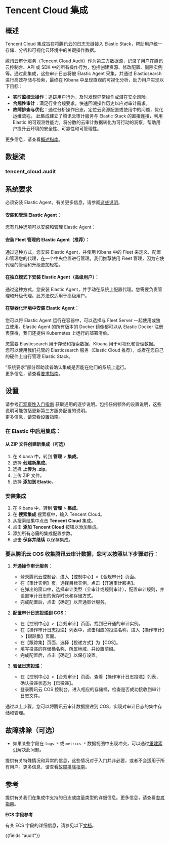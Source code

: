 # Tencent Cloud 集成

## 概述

Tencent Cloud 集成旨在将腾讯云的日志无缝接入 Elastic Stack，帮助用户统一存储、分析和可视化云环境中的关键操作数据。

腾讯云审计服务（Tencent Cloud Audit）作为第三方数据源，记录了用户在腾讯云控制台、API 或 SDK 中的所有操作行为，包括创建资源、修改配置、删除实例等。通过此集成，这些审计日志将被 Elastic Agent 采集，并通过 Elasticsearch 进行高效存储与检索，最终在 Kibana 中呈现直观的可视化分析，助力用户实现以下目标：
- **实时监控云操作**：追踪用户行为，及时发现异常操作或潜在安全风险。
- **合规性审计**：满足行业合规要求，快速回溯操作历史以应对审计需求。
- **故障排查与优化**：通过分析操作日志，定位云资源配置或使用中的问题，优化运维流程。
此集成建立了腾讯云审计服务与 Elastic Stack 的直接连接，利用 Elastic 的可观测性能力，将分散的云审计数据转化为可行动的洞察，帮助用户提升云环境的安全性、可靠性和可管理性。

更多信息，请查看[概述指南](https://www.elastic.co/guide/en/integrations-developer/current/documentation-guidelines.html#idg-docs-guidelines-overview)。

## 数据流

### tencent_cloud.audit

## 系统要求

必须安装 Elastic Agent。有关更多信息，请参阅[这些说明](https://www.elastic.co/guide/en/fleet/current/elastic-agent-installation.html)。

#### 安装和管理 Elastic Agent：

您有几种选项可以安装和管理 Elastic Agent：

#### 安装 Fleet 管理的 Elastic Agent（推荐）：

通过这种方式，您安装 Elastic Agent，并使用 Kibana 中的 Fleet 来定义、配置和管理您的代理，在一个中央位置进行管理。我们推荐使用 Fleet 管理，因为它使代理的管理和升级更加轻松。

#### 在独立模式下安装 Elastic Agent（高级用户）：

通过这种方式，您安装 Elastic Agent，并手动在系统上配置代理。您需要负责管理和升级代理。此方法仅适用于高级用户。

#### 在容器化环境中安装 Elastic Agent：

您可以将 Elastic Agent 运行在容器中，可以选择与 Fleet Server 一起使用或独立使用。Elastic Agent 的所有版本的 Docker 镜像都可以从 Elastic Docker 注册表获得，我们还提供 Kubernetes 上运行的部署清单。

您需要 Elasticsearch 用于存储和搜索数据，Kibana 用于可视化和管理数据。  
您可以使用我们托管的 Elasticsearch 服务（Elastic Cloud 推荐），或者在您自己的硬件上自行管理 Elastic Stack。

“系统要求”部分帮助读者确认集成是否能在他们的系统上运行。  
更多信息，请查看[要求指南](https://www.elastic.co/guide/en/integrations-developer/current/documentation-guidelines.html#idg-docs-guidelines-requirements)。

## 设置

请参考[可观察性入门指南](https://www.elastic.co/guide/en/observability/master/observability-get-started.html) 获取通用的逐步说明。包括任何额外的设置说明，这些说明可能包括更新第三方服务配置的说明。  
更多信息，请查看[设置指南](https://www.elastic.co/guide/en/integrations-developer/current/documentation-guidelines.html#idg-docs-guidelines-setup)。

### 在 Elastic 中启用集成：

#### 从 ZIP 文件创建新集成（可选）
1. 在 Kibana 中，转到 **管理** > **集成**。
2. 选择 **创建新集成**。
3. 选择 **上传为 .zip**。
4. 上传 ZIP 文件。
5. 选择 **添加到 Elastic**。

### 安装集成
1. 在 Kibana 中，转到 **管理** > **集成**。
2. 在 **搜索集成** 搜索框中，输入 Tencent Cloud。
3. 从搜索结果中点击 **Tencent Cloud** 集成。
4. 点击 **添加 Tencent Cloud** 按钮以添加集成。
5. 添加所有必需的集成配置参数。
6. 点击 **保存并继续** 以保存集成。


### 要从腾讯云 COS 收集腾讯云审计数据，您可以按照以下步骤进行：

1. **开通操作审计服务**：
   - 登录腾讯云控制台，进入【控制中心】>【合规审计】页面。
   - 在【审计实例】页，选择目标实例，点击【开通审计服务】。
   - 在弹出的窗口中，选择审计类型（全审计或规则审计），配置审计规则，并设置审计日志的保存时长和存储方式。
   - 完成配置后，点击【确定】以开通审计服务。
   

2. **配置审计日志投递到 COS**：
   - 在【控制中心】>【合规审计】页面，找到已开通的审计实例。
   - 在【操作审计日志投递】列表中，点击相应的投递名称，进入【操作审计】>【跟踪集】页面。
   - 在【跟踪集】页面，选择【投递方式】为【COS】。
   - 填写投递的存储桶名称、所属地域，并设置前缀。
   - 完成配置后，点击【确定】以保存设置。
   

3. **验证日志投递**：
   - 在【控制中心】>【合规审计】页面，查看【操作审计日志投递】列表，确认投递状态为【已投递】。
   - 登录腾讯云 COS 控制台，进入相应的存储桶，检查是否成功接收到审计日志文件。

通过以上步骤，您可以将腾讯云审计数据投递到 COS，实现对审计日志的集中存储和管理。 


## 故障排除（可选）

- 如果某些字段在 ``logs-*`` 或 ``metrics-*`` 数据视图中出现冲突，可以通过[重建索引](https://www.elastic.co/guide/en/elasticsearch/reference/current/use-a-data-stream.html#reindex-with-a-data-stream)解决此问题。

提供有关特殊情况和异常的信息，这些情况对于入门并非必要，或者不会适用于所有用户。更多信息，请查看[故障排除指南](https://www.elastic.co/guide/en/integrations-developer/current/documentation-guidelines.html#idg-docs-guidelines-troubleshooting)。

## 参考

提供有关我们在集成中支持的日志或度量类型的详细信息。更多信息，请查看[参考指南](https://www.elastic.co/guide/en/integrations-developer/current/documentation-guidelines.html#idg-docs-guidelines-reference)。


**ECS 字段参考**

有关 ECS 字段的详细信息，请参见以下[文档](https://www.elastic.co/guide/en/ecs/current/ecs-field-reference.html)。


{{fields "audit"}}
